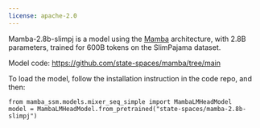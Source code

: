 ```yaml
---
license: apache-2.0
---
```

Mamba-2.8b-slimpj is a model using the [Mamba](https://arxiv.org/abs/2312.00752) architecture, with 2.8B parameters, trained for 600B tokens on the SlimPajama dataset. 

Model code: https://github.com/state-spaces/mamba/tree/main

To load the model, follow the installation instruction in the code repo, and then:
```
from mamba_ssm.models.mixer_seq_simple import MambaLMHeadModel
model = MambaLMHeadModel.from_pretrained("state-spaces/mamba-2.8b-slimpj")
```